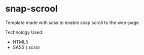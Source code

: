 # snap-scrool
Template made with sass to enable snap scroll to the web-page 


Technology Used: 
* HTML5 
* SASS (.scss)
